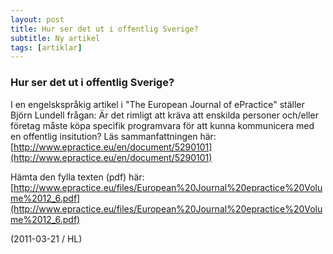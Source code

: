 ```yaml
---
layout: post
title: Hur ser det ut i offentlig Sverige?
subtitle: Ny artikel
tags: [artiklar]
---
```


### Hur ser det ut i offentlig Sverige?
I en engelskspråkig artikel i "The European Journal of ePractice" ställer Björn Lundell frågan: Är det rimligt att kräva att enskilda personer och/eller företag måste köpa specifik programvara för att kunna kommunicera med en offentlig insitution?
Läs sammanfattningen här:
[http://www.epractice.eu/en/document/5290101](http://www.epractice.eu/en/document/5290101)

Hämta den fylla texten (pdf) här:
[http://www.epractice.eu/files/European%20Journal%20epractice%20Volume%2012_6.pdf](http://www.epractice.eu/files/European%20Journal%20epractice%20Volume%2012_6.pdf)

(2011-03-21 / HL)
